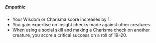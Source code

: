 ##### Empathic

- Your Wisdom or Charisma score increases by 1.
- You gain expertise on Insight checks made against other creatures.
- When using a social skill and making a Charisma check on another creature, you score a critical success on a roll of 19–20.
